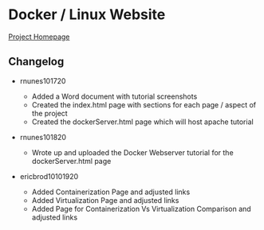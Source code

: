 # Docker / Linux Website

[Project Homepage](https://rn44.github.io/dockerLinuxWebsite/index.html)

## Changelog
* rnunes101720
  * Added a Word document with tutorial screenshots
  * Created the index.html page with sections for each page / aspect of the project
  * Created the dockerServer.html page which will host apache tutorial
* rnunes101820
  * Wrote up and uploaded the Docker Webserver tutorial for the dockerServer.html page

* ericbrod10101920
  * Added Containerization Page and adjusted links
  * Added Virtualization Page and adjusted links
  * Added Page for Containerization Vs Virtualization Comparison and adjusted links
  